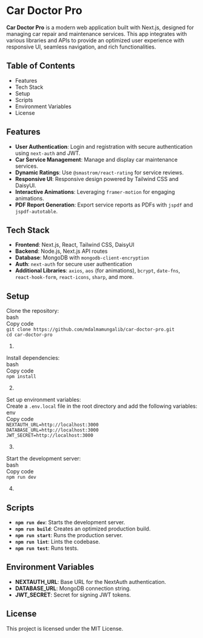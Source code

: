 # **Car Doctor Pro**

**Car Doctor Pro** is a modern web application built with Next.js, designed for managing car repair and maintenance services. This app integrates with various libraries and APIs to provide an optimized user experience with responsive UI, seamless navigation, and rich functionalities.

## **Table of Contents**

* Features  
* Tech Stack  
* Setup  
* Scripts  
* Environment Variables  
* License

## **Features**

* **User Authentication**: Login and registration with secure authentication using `next-auth` and JWT.  
* **Car Service Management**: Manage and display car maintenance services.  
* **Dynamic Ratings**: Use `@smastrom/react-rating` for service reviews.  
* **Responsive UI**: Responsive design powered by Tailwind CSS and DaisyUI.  
* **Interactive Animations**: Leveraging `framer-motion` for engaging animations.  
* **PDF Report Generation**: Export service reports as PDFs with `jspdf` and `jspdf-autotable`.

## **Tech Stack**

* **Frontend**: Next.js, React, Tailwind CSS, DaisyUI  
* **Backend**: Node.js, Next.js API routes  
* **Database**: MongoDB with `mongodb-client-encryption`  
* **Auth**: `next-auth` for secure user authentication  
* **Additional Libraries**: `axios`, `aos` (for animations), `bcrypt`, `date-fns`, `react-hook-form`, `react-icons`, `sharp`, and more.

## **Setup**

Clone the repository:  
bash  
Copy code  
`git clone https://github.com/mdalmamungalib/car-doctor-pro.git`  
`cd car-doctor-pro`

1. 

Install dependencies:  
bash  
Copy code  
`npm install`

2. 

Set up environment variables:  
Create a `.env.local` file in the root directory and add the following variables:  
env  
Copy code  
`NEXTAUTH_URL=http://localhost:3000`  
`DATABASE_URL=http://localhost:3000`  
`JWT_SECRET=http://localhost:3000`

3. 

Start the development server:  
bash  
Copy code  
`npm run dev`

4. 

## **Scripts**

* **`npm run dev`**: Starts the development server.  
* **`npm run build`**: Creates an optimized production build.  
* **`npm run start`**: Runs the production server.  
* **`npm run lint`**: Lints the codebase.  
* **`npm run test`**: Runs tests.

## **Environment Variables**

* **NEXTAUTH\_URL**: Base URL for the NextAuth authentication.  
* **DATABASE\_URL**: MongoDB connection string.  
* **JWT\_SECRET**: Secret for signing JWT tokens.

## **License**

This project is licensed under the MIT License.

